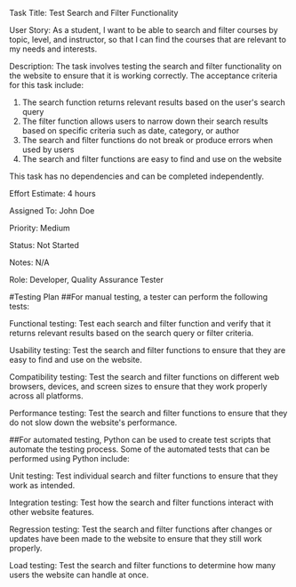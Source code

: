 Task Title: 
Test Search and Filter Functionality

User Story: 
As a student, I want to be able to search and filter courses by topic, level, and instructor, so that I can find the courses that are relevant to my needs and interests.

Description:
The task involves testing the search and filter functionality on the website to ensure that it is working correctly. The acceptance criteria for this task include:

1. The search function returns relevant results based on the user's search query
2. The filter function allows users to narrow down their search results based on specific criteria such as date, category, or author
3. The search and filter functions do not break or produce errors when used by users
4. The search and filter functions are easy to find and use on the website

This task has no dependencies and can be completed independently. 

Effort Estimate:
4 hours

Assigned To: John Doe

Priority: Medium 

Status: Not Started

Notes: N/A

Role: Developer, Quality Assurance Tester

#Testing Plan
##For manual testing, a tester can perform the following tests:

Functional testing: Test each search and filter function and verify that it returns relevant results based on the search query or filter criteria.

Usability testing: Test the search and filter functions to ensure that they are easy to find and use on the website.

Compatibility testing: Test the search and filter functions on different web browsers, devices, and screen sizes to ensure that they work properly across all platforms.

Performance testing: Test the search and filter functions to ensure that they do not slow down the website's performance.

##For automated testing, Python can be used to create test scripts that automate the testing process. Some of the automated tests that can be performed using Python include:

Unit testing: Test individual search and filter functions to ensure that they work as intended.

Integration testing: Test how the search and filter functions interact with other website features.

Regression testing: Test the search and filter functions after changes or updates have been made to the website to ensure that they still work properly.

Load testing: Test the search and filter functions to determine how many users the website can handle at once.


